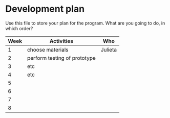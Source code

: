 # Development plan

Use this file to store your plan for the program. What are you going to do, in which order? 

| Week        | Activities           | Who           |
| ----------- | -------------------- | ------------- |
| 1           |choose materials                      | Julieta              |
| 2           |perform testing of prototype                      |               |
| 3           |etc                       |               |
| 4           |etc                      |               |
| 5           |                      |               |
| 6           |                      |               |
| 7           |                      |               |
| 8           |                      |               |
